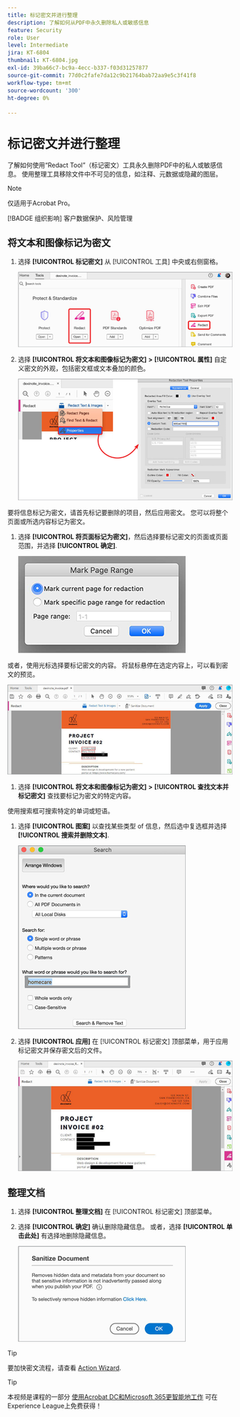 ```yaml
---
title: 标记密文并进行整理
description: 了解如何从PDF中永久删除私人或敏感信息
feature: Security
role: User
level: Intermediate
jira: KT-6804
thumbnail: KT-6804.jpg
exl-id: 39ba66c7-bc9a-4ecc-b337-f03d31257877
source-git-commit: 77d0c2fafe7da12c9b21764bab72aa9e5c3f41f8
workflow-type: tm+mt
source-wordcount: '300'
ht-degree: 0%

---
```


# 标记密文并进行整理

了解如何使用“Redact Tool”（标记密文）工具永久删除PDF中的私人或敏感信息。 使用整理工具移除文件中不可见的信息，如注释、元数据或隐藏的图层。

>[!NOTE]
>
>仅适用于Acrobat Pro。

[!BADGE 组织影响]
客户数据保护、风险管理

## 将文本和图像标记为密文

1. 选择 **[!UICONTROL 标记密文]** 从 [!UICONTROL 工具] 中央或右侧窗格。

   ![将步骤1标记为密文](../assets/Redact_1.png)

1. 选择 **[!UICONTROL 将文本和图像标记为密文]** **>** **[!UICONTROL 属性]** 自定义密文的外观，包括密文框或文本叠加的颜色。

   ![将步骤2标记为密文](../assets/Redact_2.png)

要将信息标记为密文，请首先标记要删除的项目，然后应用密文。 您可以将整个页面或所选内容标记为密文。

1. 选择 **[!UICONTROL 将页面标记为密文]**，然后选择要标记密文的页面或页面范围，并选择 **[!UICONTROL 确定]**.

   ![将步骤4标记为密文](../assets/Redact_3.png)

或者，使用光标选择要标记密文的内容。 将鼠标悬停在选定内容上，可以看到密文的预览。

   ![将步骤5a标记为密文](../assets/Redact_4.png)

1. 选择 **[!UICONTROL 将文本和图像标记为密文]** **>** **[!UICONTROL 查找文本并标记密文]** 查找要标记为密文的特定内容。

使用搜索框可搜索特定的单词或短语。

1. 选择 **[!UICONTROL 图案]** 以查找某些类型 of 信息，然后选中复选框并选择 **[!UICONTROL 搜索并删除文本]**.

   ![将步骤5b标记为密文](../assets/Redact_5.png)

1. 选择 **[!UICONTROL 应用]** 在 [!UICONTROL 标记密文] 顶部菜单，用于应用标记密文并保存密文后的文件。

   ![将步骤6标记为密文](../assets/Redact_6.png)

## 整理文档

1. 选择 **[!UICONTROL 整理文档]** 在 [!UICONTROL 标记密文] 顶部菜单。

1. 选择 **[!UICONTROL 确定]** 确认删除隐藏信息。 或者，选择 **[!UICONTROL 单击此处]** 有选择地删除隐藏信息。

   ![整理步骤2](../assets/Redact_7.png)

>[!TIP]
>
要加快密文流程，请查看 [Action Wizard](../advanced-tasks/action.md).

>[!TIP]
>
本视频是课程的一部分 [使用Acrobat DC和Microsoft 365更智能地工作](https://experienceleague.adobe.com/?recommended=Acrobat-U-1-2021.microsoft365) 可在Experience League上免费获得！
